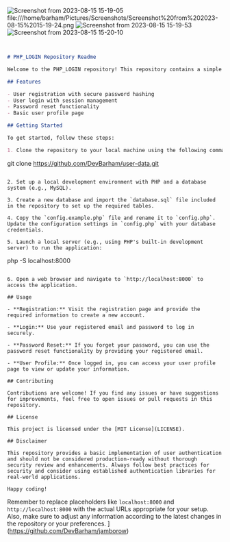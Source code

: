 ![Screenshot from 2023-08-15 15-19-05](https://github.com/DevBarham/user-data/assets/70139300/0ab1aa72-cb43-486c-8a05-c16e6319214a)
file:///home/barham/Pictures/Screenshots/Screenshot%20from%202023-08-15%2015-19-24.png
![Screenshot from 2023-08-15 15-19-53](https://github.com/DevBarham/user-data/assets/70139300/1e42f134-cbe7-4966-90d7-20d018b2660b)
![Screenshot from 2023-08-15 15-20-10](https://github.com/DevBarham/user-data/assets/70139300/412b9960-f8dc-4114-8f45-fad9070f8673)

```markdown


# PHP_LOGIN Repository Readme

Welcome to the PHP_LOGIN repository! This repository contains a simple PHP-based authentication system that can be used as a foundation for building secure login and registration functionality for web applications.

## Features

- User registration with secure password hashing
- User login with session management
- Password reset functionality
- Basic user profile page

## Getting Started

To get started, follow these steps:

1. Clone the repository to your local machine using the following command:
   ```
   git clone https://github.com/DevBarham/user-data.git
   ```

2. Set up a local development environment with PHP and a database system (e.g., MySQL).

3. Create a new database and import the `database.sql` file included in the repository to set up the required tables.

4. Copy the `config.example.php` file and rename it to `config.php`. Update the configuration settings in `config.php` with your database credentials.

5. Launch a local server (e.g., using PHP's built-in development server) to run the application:
   ```
   php -S localhost:8000
   ```

6. Open a web browser and navigate to `http://localhost:8000` to access the application.

## Usage

- **Registration:** Visit the registration page and provide the required information to create a new account.

- **Login:** Use your registered email and password to log in securely.

- **Password Reset:** If you forget your password, you can use the password reset functionality by providing your registered email.

- **User Profile:** Once logged in, you can access your user profile page to view or update your information.

## Contributing

Contributions are welcome! If you find any issues or have suggestions for improvements, feel free to open issues or pull requests in this repository.

## License

This project is licensed under the [MIT License](LICENSE).

## Disclaimer

This repository provides a basic implementation of user authentication and should not be considered production-ready without thorough security review and enhancements. Always follow best practices for security and consider using established authentication libraries for real-world applications.

Happy coding!
```
Remember to replace placeholders like `localhost:8000` and `http://localhost:8000` with the actual URLs appropriate for your setup. Also, make sure to adjust any information according to the latest changes in the repository or your preferences.
](https://github.com/DevBarham/jamborow)
